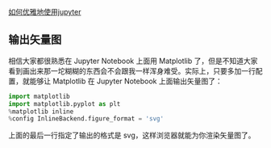 
[如何优雅地使用jupyter](https://www.zhihu.com/question/59392251)

## 输出矢量图

相信大家都很熟悉在 Jupyter Notebook 上面用 Matplotlib 了，但是不知道大家看到画出来那一坨糊糊的东西会不会跟我一样浑身难受。实际上，只要多加一行配置，就能够让 Matplotlib 在 Jupyter Notebook 上面输出矢量图了：

```python
import matplotlib
import matplotlib.pyplot as plt
%matplotlib inline
%config InlineBackend.figure_format = 'svg'
```

上面的最后一行指定了输出的格式是 svg，这样浏览器就能为你渲染矢量图了。